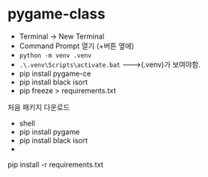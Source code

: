 # pygame-class

- Terminal -> New Terminal
- Command Prompt 열기 (+버튼 옆에)
- `python -m venv .venv`
- `.\.venv\Scripts\activate.bat`
--->(.venv)가 보여야함.
- pip install pygame-ce
- pip install black isort
- pip freeze > requirements.txt

처음 패키지 다운로드
- shell
- pip install pygame
- pip install black isort
-



pip install -r requirements.txt